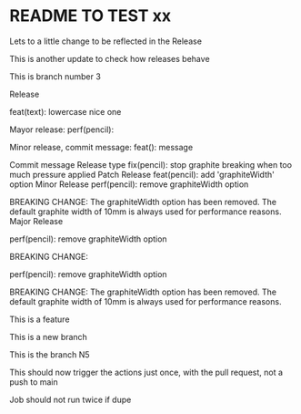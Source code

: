 # README TO TEST xx




Lets to a little change to be reflected in the Release

This is another update to check how releases behave 

This is branch number 3

Release

feat(text): lowercase nice one

Mayor release:
perf(pencil):

Minor release, commit message: 
feat(): message


Commit message	Release type
fix(pencil): stop graphite breaking when too much pressure applied
Patch Release
feat(pencil): add 'graphiteWidth' option
Minor Release
perf(pencil): remove graphiteWidth option

BREAKING CHANGE: The graphiteWidth option has been removed.
The default graphite width of 10mm is always used for performance reasons.
Major Release

perf(pencil): remove graphiteWidth option

BREAKING CHANGE:

perf(pencil): remove graphiteWidth option

BREAKING CHANGE: The graphiteWidth option has been removed.
The default graphite width of 10mm is always used for performance reasons.

This is a feature

This is a new branch


This is the branch N5

This should now trigger the actions just once, with the pull request, not a push to main

Job should not run twice if dupe
